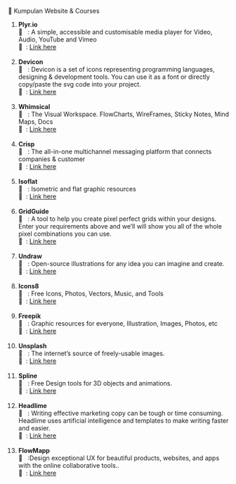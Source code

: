 :notebook: Kumpulan Website & Courses

1. <b>Plyr.io</b> <br/>
   :page_facing_up: &nbsp;&nbsp;: A simple, accessible and customisable media player for Video, Audio, YouTube and Vimeo<br/>
   :link: &nbsp;: <a href="https://plyr.io/" target="_blank">Link here</a><br/><br/>
2. <b>Devicon</b> <br/>
   :page_facing_up: &nbsp;&nbsp;: Devicon is a set of icons representing programming languages, designing & development tools. You can use it as a font or directly copy/paste the svg code into your project.<br/>
   :link: &nbsp;: <a href="https://devicon.dev/" target="_blank">Link here</a><br/><br/>
3. <b>Whimsical</b> <br/>
   :page_facing_up: &nbsp;&nbsp;: The Visual Workspace. FlowCharts, WireFrames, Sticky Notes, Mind Maps, Docs<br/>
   :link: &nbsp;: <a href="https://whimsical.com" target="_blank">Link here</a><br/><br/>
4. <b>Crisp</b> <br/>
   :page_facing_up: &nbsp;&nbsp;: The all-in-one multichannel messaging platform that connects companies & customer<br/>
   :link: &nbsp;: <a href="https://crisp.chat" target="_blank">Link here</a><br/><br/>
5. <b>Isoflat</b> <br/>
   :page_facing_up: &nbsp;&nbsp;: Isometric and flat graphic resources<br/>
   :link: &nbsp;: <a href="https://isoflat.com/" target="_blank">Link here</a><br/><br/>
6. <b>GridGuide</b> <br/>
   :page_facing_up: &nbsp;&nbsp;: A tool to help you create pixel perfect grids within your designs. Enter your requirements above and we’ll will show you all of the whole pixel combinations you can use.<br/>
   :link: &nbsp;: <a href="http://grid.guide/" target="_blank">Link here</a><br/><br/>
7. <b>Undraw</b> <br/>
   :page_facing_up: &nbsp;&nbsp;: Open-source illustrations for any idea you can imagine and create.<br/>
   :link: &nbsp;: <a href="https://undraw.co/" target="_blank">Link here</a><br/><br/>
8. <b>Icons8</b> <br/>
   :page_facing_up: &nbsp;&nbsp;: Free Icons, Photos, Vectors, Music, and Tools<br/>
   :link: &nbsp;: <a href="https://icons8.com/" target="_blank">Link here</a><br/><br/>
9. <b>Freepik</b> <br/>
   :page_facing_up: &nbsp;&nbsp;: Graphic resources for everyone, Illustration, Images, Photos, etc<br/>
   :link: &nbsp;: <a href="https://www.freepik.com/" target="_blank">Link here</a><br/><br/>
10. <b>Unsplash</b> <br/>
    :page_facing_up: &nbsp;&nbsp;: The internet’s source of freely-usable images.<br/>
    :link: &nbsp;: <a href="https://unsplash.com/" target="_blank">Link here</a><br/><br/>
11. <b>Spline</b> <br/>
    :page_facing_up: &nbsp;&nbsp;: Free Design tools for 3D objects and animations.<br/>
    :link: &nbsp;: <a href="https://spline.design/" target="_blank">Link here</a><br/><br/>
12. <b>Headlime</b> <br/>
    :page_facing_up: &nbsp;&nbsp;: Writing effective marketing copy can be tough or time consuming. Headlime uses artificial intelligence and templates to make writing faster and easier.<br/>
    :link: &nbsp;: <a href="https://headlime.com/" target="_blank">Link here</a><br/><br/>
13. <b>FlowMapp</b> <br/>
    :page_facing_up: &nbsp;&nbsp;:Design exceptional UX for beautiful products, websites, and apps
with the online collaborative tools..<br/>
    :link: &nbsp;: <a href="https://www.flowmapp.com/" target="_blank">Link here</a><br/><br/>
